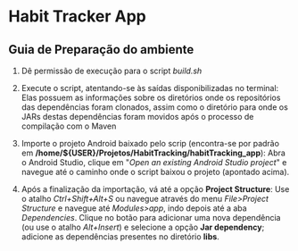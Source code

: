 # Habit Tracker App

## Guia de Preparação do ambiente

1. Dê permissão de execução para o script *build.sh*

2. Execute o script, atentando-se às saídas disponibilizadas no terminal: Elas possuem as informações sobre os
diretórios onde os repositórios das dependências foram clonados, assim como o diretório para onde os JARs destas
dependências foram  movidos após o processo de compilação com o Maven

3. Importe o projeto Android baixado pelo scrip (encontra-se por padrão em **/home/${USER}/Projetos/HabitTracking/habitTracking_app**):
Abra o Android Studio, clique em "*Open an existing Android Studio project*" e navegue até o caminho onde o script baixou o projeto 
(apontado acima).

4. Após a finalização da importação, vá até a opção **Project Structure**: Use o atalho *Ctrl+Shift+Alt+S* ou navegue através do menu 
*File>Project Structure* e navegue até *Modules>app*, indo depois até a aba *Dependencies*. Clique no botão para adicionar uma nova dependência
(ou use o atalho *Alt+Insert*) e selecione a opção **Jar dependency**; adicione as dependências presentes no diretório **libs**.
